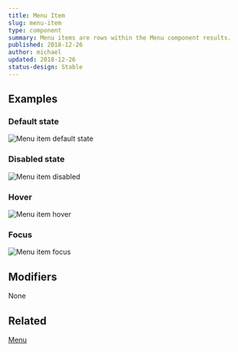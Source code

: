 ```yaml
---
title: Menu Item
slug: menu-item
type: component
summary: Menu items are rows within the Menu component results.
published: 2018-12-26
author: michael
updated: 2018-12-26
status-design: Stable
---
```


##  Examples

### Default state
![Menu item default state](/static/images/menu-item-default.png)

### Disabled state
![Menu item disabled](/static/images/menu-item-disabled.png)

### Hover
![Menu item hover](/static/images/menu-item-hover.png)

### Focus
![Menu item focus](/static/images/menu-item-focus.png)

## Modifiers
None

## Related
<a href="/menu">Menu</a>